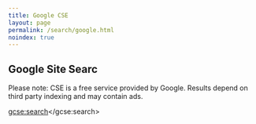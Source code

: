 ```yaml
---
title: Google CSE
layout: page
permalink: /search/google.html
noindex: true
---
```


## Google Site Searc

<div class="alert alert-primary" role="alert">
  Please note: CSE is a free service provided by Google. Results depend on third party indexing and may contain ads.
</div>

<script>
  (function() {
    var cx = '{{ site.google-cse-id }}';
    var gcse = document.createElement('script');
    gcse.type = 'text/javascript';
    gcse.async = true;
    gcse.src = 'https://cse.google.com/cse.js?cx=' + cx;
    var s = document.getElementsByTagName('script')[0];
    s.parentNode.insertBefore(gcse, s);
  })();
</script>
<gcse:search></gcse:search>
